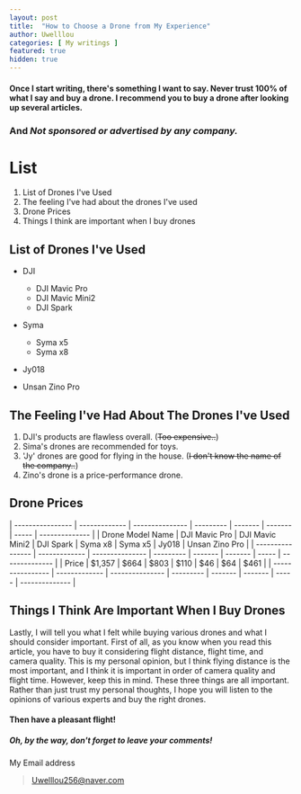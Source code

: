 ```yaml
---
layout: post
title:  "How to Choose a Drone from My Experience"
author: Uwelllou
categories: [ My writings ]
featured: true
hidden: true
---
```

#### Once I start writing, there's something I want to say. Never trust 100% of what I say and buy a drone. I recommend you to buy a drone after looking up several articles. 
### And ***Not sponsored or advertised by any company.***

# List
1. List of Drones I've Used
2. The feeling I've had about the drones I've used
3. Drone Prices
4. Things I think are important when I buy drones

## List of Drones I've Used
- DJI
  - DJI Mavic Pro
  - DJI Mavic Mini2
  - DJI Spark
  
- Syma
  - Syma x5
  - Syma x8

- Jy018 

- Unsan Zino Pro

## The Feeling I've Had About The Drones I've Used

1. DJI's products are flawless overall. (~~Too expensive..~~)
2. Sima's drones are recommended for toys.
3. 'Jy' drones are good for flying in the house. (~~I don't know the name of the company..~~)
4. Zino's drone is a price-performance drone.


## Drone Prices
| ---------------- | ------------- | --------------- | --------- | ------- | ------- | ----- | -------------- |
| Drone Model Name | DJI Mavic Pro | DJI Mavic Mini2 | DJI Spark | Syma x8 | Syma x5 | Jy018 | Unsan Zino Pro |
| ---------------- | ------------- | --------------- | --------- | ------- | ------- | ----- | -------------- |
| Price            | $1,357        | $664            | $803      | $110    | $46     | $64   | $461           |
| ---------------- | ------------- | --------------- | --------- | ------- | ------- | ----- | -------------- |

## Things I Think Are Important When I Buy Drones
Lastly, I will tell you what I felt while buying various drones and what I should consider important. First of all, as you know when you read this article, you have to buy it considering flight distance, flight time, and camera quality. This is my personal opinion, but I think flying distance is the most important, and I think it is important in order of camera quality and flight time. However, keep this in mind. These three things are all important. Rather than just trust my personal thoughts, I hope you will listen to the opinions of various experts and buy the right drones.
#### Then have a pleasant flight!

##### *Oh, by the way, don't forget to leave your comments!*

My Email address

> Uwelllou256@naver.com